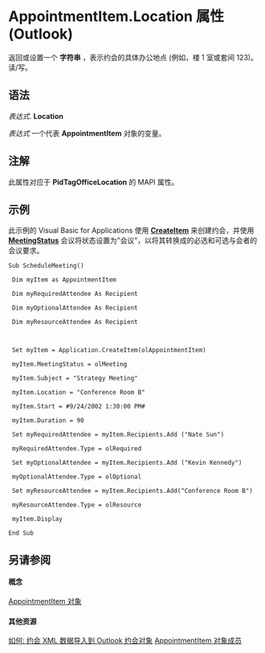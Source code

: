 
# AppointmentItem.Location 属性 (Outlook)

返回或设置一个 **字符串** ，表示约会的具体办公地点 (例如，楼 1 室或套间 123)。读/写。


## 语法

 _表达式_. **Location**

 _表达式_ 一个代表 **AppointmentItem** 对象的变量。


## 注解

此属性对应于 **PidTagOfficeLocation** 的 MAPI 属性。


## 示例

此示例的 Visual Basic for Applications 使用 **[CreateItem](e5fbf367-db16-5042-823e-68e6b805e612.md)** 来创建约会，并使用 **[MeetingStatus](cfd970cd-df6c-4537-0a17-b5adab3b667f.md)** 会议将状态设置为"会议"，以将其转换成的必选和可选与会者的会议要求。


```
Sub ScheduleMeeting() 
 
 Dim myItem as AppointmentItem 
 
 Dim myRequiredAttendee As Recipient 
 
 Dim myOptionalAttendee As Recipient 
 
 Dim myResourceAttendee As Recipient 
 
 
 
 Set myItem = Application.CreateItem(olAppointmentItem) 
 
 myItem.MeetingStatus = olMeeting 
 
 myItem.Subject = "Strategy Meeting" 
 
 myItem.Location = "Conference Room B" 
 
 myItem.Start = #9/24/2002 1:30:00 PM# 
 
 myItem.Duration = 90 
 
 Set myRequiredAttendee = myItem.Recipients.Add ("Nate Sun") 
 
 myRequiredAttendee.Type = olRequired 
 
 Set myOptionalAttendee = myItem.Recipients.Add ("Kevin Kennedy") 
 
 myOptionalAttendee.Type = olOptional 
 
 Set myResourceAttendee = myItem.Recipients.Add("Conference Room B") 
 
 myResourceAttendee.Type = olResource 
 
 myItem.Display 
 
End Sub
```


## 另请参阅


#### 概念


[AppointmentItem 对象](204a409d-654e-27aa-643a-8344c631b82d.md)
#### 其他资源


[如何: 约会 XML 数据导入到 Outlook 约会对象](http://msdn.microsoft.com/library/ecfd3849-877b-01ad-2b76-1a54e980f6e2%28Office.15%29.aspx)
[AppointmentItem 对象成员](c72c459d-6d3c-7a05-aa4a-b1b767ddc0b2.md)